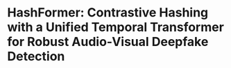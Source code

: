 # HashFormer: Contrastive Hashing with a Unified Temporal Transformer for Robust Audio-Visual Deepfake Detection

